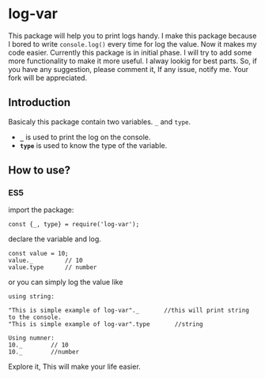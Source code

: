 # **log-var**
This package will help you to print logs handy. I make this package because I bored to write `console.log()` every time for log the value. Now it makes my code easier. Currently this package is in initial phase. I will try to add some more functionality to make it more useful. I alway lookig for best parts. So, if you have any suggestion, please comment it, If any issue, notify me. Your fork will be appreciated.

## **Introduction**
Basicaly this package contain two variables. `_` and `type`.

* **`_`** is used to print the log on the console.
* **`type`** is used to know the type of the variable.

## **How to use?**

### **ES5**

import the package:

    const {_, type} = require('log-var');
declare the variable and log.

    const value = 10;
    value._         // 10
    value.type      // number
or you can simply log the value like

    using string:

    "This is simple example of log-var"._       //this will print string to the console.
    "This is simple example of log-var".type       //string

    Using numner:
    10._        // 10
    10._        //number

Explore it, This will make your life easier.